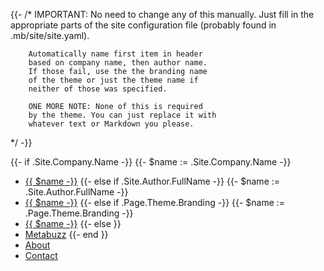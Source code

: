 {{- /*  IMPORTANT: No need to change any of
        this manually. Just fill in the 
        appropriate parts of the site configuration file
        (probably found in .mb/site/site.yaml).

        Automatically name first item in header    
        based on company name, then author name.
        If those fail, use the the branding name 
        of the theme or just the theme name if
        neither of those was specified.
        
        ONE MORE NOTE: None of this is required
        by the theme. You can just replace it with
        whatever text or Markdown you please.
*/ -}}

{{- if .Site.Company.Name -}}
{{- $name := .Site.Company.Name -}}
* [{{ $name -}}]()
{{- else if .Site.Author.FullName -}}
{{- $name := .Site.Author.FullName -}}
* [{{ $name -}}]()
{{- else if .Page.Theme.Branding -}}
{{- $name := .Page.Theme.Branding -}}
* [{{ $name -}}]()
{{- else }}
* [Metabuzz]()
{{- end }} 
* [About]()
* [Contact]()

